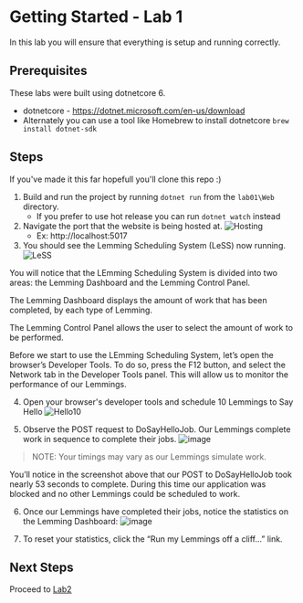 # Getting Started - Lab 1

In this lab you will ensure that everything is setup and running correctly.

## Prerequisites
These labs were built using dotnetcore 6.
- dotnetcore - https://dotnet.microsoft.com/en-us/download
- Alternately you can use a tool like Homebrew to install dotnetcore `brew install dotnet-sdk` 

## Steps
If you've made it this far hopefull you'll clone this repo :)

1. Build and run the project by running `dotnet run` from the `lab01\Web` directory.
   - If you prefer to use hot release you can run `dotnet watch` instead 
2. Navigate the port that the website is being hosted at. 
![Hosting](https://user-images.githubusercontent.com/8291593/164337374-91a850fb-bd0c-4b37-a328-3d349e7b70c1.png)
   - Ex: http://localhost:5017
3. You should see the Lemming Scheduling System (LeSS) now running.
![LeSS](https://user-images.githubusercontent.com/8291593/164337591-3be6cfbb-956a-4d55-b50d-3f378e416574.png)

You will notice that the LEmming Scheduling System is divided into two areas: the Lemming Dashboard and the Lemming Control Panel. 

The Lemming Dashboard displays the amount of work that has been completed, by each type of Lemming. 

The Lemming Control Panel allows the user to select the amount of work to be performed.

Before we start to use the LEmming Scheduling System, let’s open the browser’s Developer Tools.  To do so, press the F12 button, and select the Network tab in the Developer Tools panel.  This will allow us to monitor the performance of our Lemmings.

4. Open your browser's developer tools and schedule 10 Lemmings to Say Hello
![Hello10](https://user-images.githubusercontent.com/8291593/164364177-3191b678-238e-46d8-adf6-9625d37dcb56.png)

5. Observe the POST request to DoSayHelloJob.  Our Lemmings complete work in sequence to complete their jobs.
![image](https://user-images.githubusercontent.com/8291593/164364322-dda18663-6321-4a6e-8e4d-c9335909ef66.png)

>NOTE: Your timings may vary as our Lemmings simulate work.

You’ll notice in the screenshot above that our POST to DoSayHelloJob took nearly 53 seconds to complete.  During this time our application was blocked and no other Lemmings could be scheduled to work.

6. Once our Lemmings have completed their jobs, notice the statistics on the Lemming Dashboard:
![image](https://user-images.githubusercontent.com/8291593/164364671-638f062a-f131-4cda-8628-62860ac4e311.png)

7. To reset your statistics, click the “Run my Lemmings off a cliff…” link.

## Next Steps
Proceed to [Lab2](../lab02/README.md)